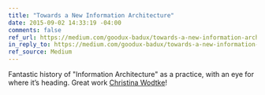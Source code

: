 ```yaml
---
title: "Towards a New Information Architecture"
date: 2015-09-02 14:33:19 -04:00
comments: false
ref_url: https://medium.com/goodux-badux/towards-a-new-information-architecture-f38b5cc904c0
in_reply_to: https://medium.com/goodux-badux/towards-a-new-information-architecture-f38b5cc904c0
ref_source: Medium
---
```


Fantastic history of "Information Architecture" as a practice, with an eye for where it’s heading. Great work [Christina Wodtke](http://www.cwodtke.com)!